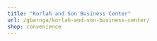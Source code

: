 ```yaml
---
title: "Korlah and Son Business Center"
url: /gbarnga/korlah-and-son-business-center/
shop: convenience
---
```


